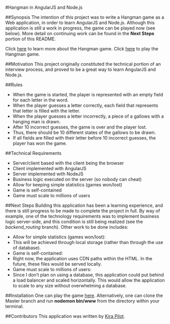 #Hangman in AngularJS and Node.js

##Synopsis
The intention of this project was to write a Hangman game as a Web application, in order to learn AngularJS and Node.js. Although this application is still a work in progress, the game can be played now (see below). More detail on continuing work can be found in the **Next Steps** portion of this README.

Click [here](https://en.wikipedia.org/wiki/Hangman_(game)) to learn more about the Hangman game.
Click [here](https://pilot-hangman-application.herokuapp.com/) to play the Hangman game.

##Motivation
This project originally constituted the technical portion of an interview process, and proved to be a great way to learn AngularJS and Node.js.

##Rules
* When the game is started, the player is represented with an empty field for each letter in the word.
* When the player guesses a letter correctly, each field that represents that letter is filled with the letter.
* When the player guesses a letter incorrectly, a piece of a gallows with a hanging man is drawn.
* After 10 incorrect guesses, the game is over and the player lost.
* Thus, there should be 10 different states of the gallows to be drawn.
* If all fields are filled with their letter before 10 incorrect guesses, the player
has won the game.

##Technical Requirements
* Server/client based with the client being the browser
* Client implemented with AngularJS
* Server implemented with NodeJS
* Business logic executed on the server (so nobody can cheat)
* Allow for keeping simple statistics (games won/lost)
* Game is self-contained
* Game must scale to millions of users

##Next Steps
Building this application has been a learning experience, and there is still progress to be made to complete the project in full. By way of example, one of the technology requirements was to implement business logic server-side, and this condition is still being realized (see the _backend_routing_ branch). Other work to be done includes:
* Allow for simple statistics (games won/lost): 
 * This will be achieved through local storage (rather than through the use of database).
* Game is self-contained: 
 * Right now, the application uses CDN paths within the HTML. In the future, these files would be served locally.
* Game must scale to millions of users: 
 * Since I don’t plan on using a database, this application could put behind a load balancer and scaled horizontally. This would allow the application to scale to any size without overwhelming a database.

##Installation
One can play the game [here](https://pilot-hangman-application.herokuapp.com/).
Alternatively, one can clone the Master branch and run **nodemon bin/www** from the directory within your terminal.

##Contributors
This application was written by [Kira Pilot](https://www.linkedin.com/in/kira-pilot-30b4a173).


